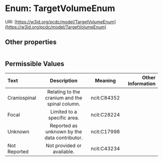 
# Enum: TargetVolumeEnum




URI: [https://w3id.org/pcdc/model/TargetVolumeEnum](https://w3id.org/pcdc/model/TargetVolumeEnum)


## Other properties

|  |  |  |
| --- | --- | --- |

## Permissible Values

| Text | Description | Meaning | Other Information |
| :--- | :---: | :---: | ---: |
| Craniospinal | Relating to the cranium and the spinal column. | ncit:C84352 |  |
| Focal | Limited to a specific area. | ncit:C28224 |  |
| Unknown | Reported as unknown by the data contributor. | ncit:C17998 |  |
| Not Reported | Not provided or available. | ncit:C43234 |  |

